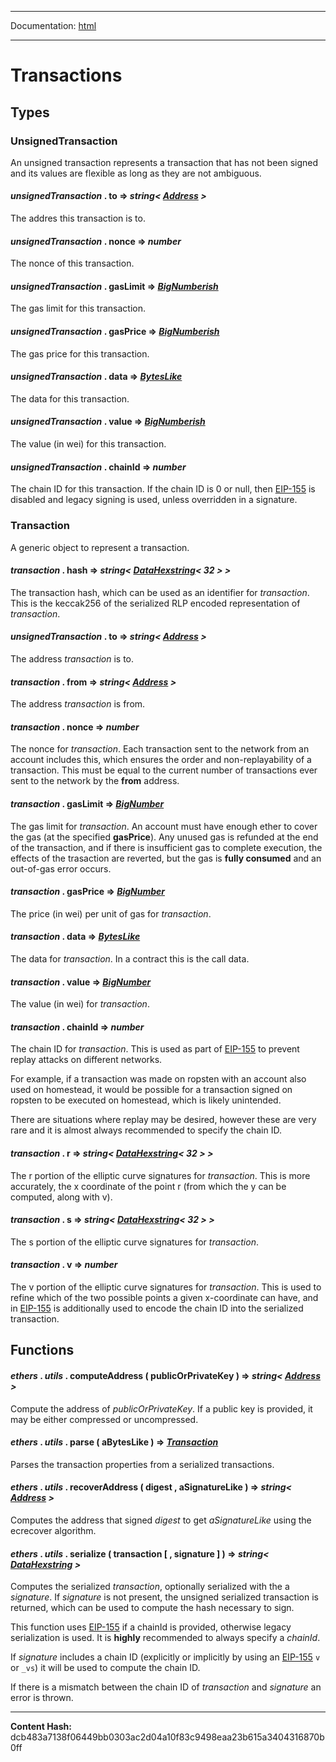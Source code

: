 -----

Documentation: [html](https://docs-beta.ethers.io/)

-----


Transactions
============



Types
-----



### UnsignedTransaction


An unsigned transaction represents a transaction that has not been
signed and its values are flexible as long as they are not ambiguous.


#### *unsignedTransaction* . **to** **=>** *string< [Address](../address) >*

The addres this transaction is to.




#### *unsignedTransaction* . **nonce** **=>** *number*

The nonce of this transaction.




#### *unsignedTransaction* . **gasLimit** **=>** *[BigNumberish](../bignumber)*

The gas limit for this transaction.




#### *unsignedTransaction* . **gasPrice** **=>** *[BigNumberish](../bignumber)*

The gas price for this transaction.




#### *unsignedTransaction* . **data** **=>** *[BytesLike](../bytes)*

The data for this transaction.




#### *unsignedTransaction* . **value** **=>** *[BigNumberish](../bignumber)*

The value (in wei) for this transaction.




#### *unsignedTransaction* . **chainId** **=>** *number*

The chain ID for this transaction. If the chain ID is 0 or null,
then [EIP-155](../../../Users/ricmoo/Development/ethers/ethers.js-v5/https:/eips.ethereum.org/EIPS/eip-155) is disabled and legacy signing is
used, unless overridden in a signature.




### Transaction


A generic object to represent a transaction.


#### *transaction* . **hash** **=>** *string< [DataHexstring](../bytes)< 32 > >*

The transaction hash, which can be used as an identifier for
*transaction*. This is the keccak256 of the serialized RLP encoded
representation of *transaction*.




#### *unsignedTransaction* . **to** **=>** *string< [Address](../address) >*

The address *transaction* is to.




#### *transaction* . **from** **=>** *string< [Address](../address) >*

The address *transaction* is from.




#### *transaction* . **nonce** **=>** *number*

The nonce for *transaction*. Each transaction sent to the network
from an account includes this, which ensures the order and
non-replayability of a transaction. This must be equal to the current
number of transactions ever sent to the network by the **from** address.




#### *transaction* . **gasLimit** **=>** *[BigNumber](../bignumber)*

The gas limit for *transaction*. An account must have enough ether to
cover the gas (at the specified **gasPrice**). Any unused gas is
refunded at the end of the transaction, and if there is insufficient gas
to complete execution, the effects of the trasaction are reverted, but
the gas is **fully consumed** and an out-of-gas error occurs.




#### *transaction* . **gasPrice** **=>** *[BigNumber](../bignumber)*

The price (in wei) per unit of gas for *transaction*.




#### *transaction* . **data** **=>** *[BytesLike](../bytes)*

The data for *transaction*. In a contract this is the call data.




#### *transaction* . **value** **=>** *[BigNumber](../bignumber)*

The value (in wei) for *transaction*.




#### *transaction* . **chainId** **=>** *number*

The chain ID for *transaction*. This is used as part of
[EIP-155](../../../Users/ricmoo/Development/ethers/ethers.js-v5/https:/eips.ethereum.org/EIPS/eip-155) to prevent replay attacks on different
networks.

For example, if a transaction was made on ropsten with an account
also used on homestead, it would be possible for a transaction
signed on ropsten to be executed on homestead, which is likely
unintended.

There are situations where replay may be desired, however these
are very rare and it is almost always recommended to specify the
chain ID.




#### *transaction* . **r** **=>** *string< [DataHexstring](../bytes)< 32 > >*

The r portion of the elliptic curve signatures for *transaction*.
This is more accurately, the x coordinate of the point r (from
which the y can be computed, along with v).




#### *transaction* . **s** **=>** *string< [DataHexstring](../bytes)< 32 > >*

The s portion of the elliptic curve signatures for *transaction*.




#### *transaction* . **v** **=>** *number*

The v portion of the elliptic curve signatures for *transaction*.
This is used to refine which of the two possible points a given
x-coordinate can have, and in [EIP-155](../../../Users/ricmoo/Development/ethers/ethers.js-v5/https:/eips.ethereum.org/EIPS/eip-155) is additionally
used to encode the chain ID into the serialized transaction.




Functions
---------



#### *ethers* . *utils* . **computeAddress** ( publicOrPrivateKey )  **=>** *string< [Address](../address) >*

Compute the address of *publicOrPrivateKey*. If a public key is
provided, it may be either compressed or uncompressed.




#### *ethers* . *utils* . **parse** ( aBytesLike )  **=>** *[Transaction](./)*

Parses the transaction properties from a serialized transactions.




#### *ethers* . *utils* . **recoverAddress** ( digest , aSignatureLike )  **=>** *string< [Address](../address) >*

Computes the address that signed *digest* to get *aSignatureLike* using the
ecrecover algorithm.




#### *ethers* . *utils* . **serialize** ( transaction [  , signature ]  )  **=>** *string< [DataHexstring](../bytes) >*

Computes the serialized *transaction*, optionally serialized with
the a *signature*. If *signature* is not present, the unsigned
serialized transaction is returned, which can be used to compute the
hash necessary to sign.

This function uses [EIP-155](../../../Users/ricmoo/Development/ethers/ethers.js-v5/https:/eips.ethereum.org/EIPS/eip-155) if a chainId is provided,
otherwise legacy serialization is used. It is **highly** recommended
to always specify a *chainId*.

If *signature* includes a chain ID (explicitly or implicitly by using an
[EIP-155](../../../Users/ricmoo/Development/ethers/ethers.js-v5/https:/eips.ethereum.org/EIPS/eip-155) `v` or `_vs`) it will be used to compute the
chain ID.

If there is a mismatch between the chain ID of *transaction* and *signature*
an error is thrown.





-----
**Content Hash:** dcb483a7138f06449bb0303ac2d04a10f83c9498eaa23b615a3404316870b0ff